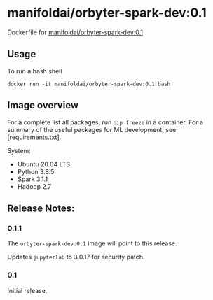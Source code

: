 # manifoldai/orbyter-spark-dev:0.1

Dockerfile for [manifoldai/orbyter-spark-dev:0.1](https://hub.docker.com/r/manifoldai/orbyter-spark-dev)

## Usage

To run a bash shell

`docker run -it manifoldai/orbyter-spark-dev:0.1 bash`

## Image overview

For a complete list all packages, run `pip freeze` in a container. For a summary of
the useful packages for ML development, see [requirements.txt].

System:

- Ubuntu 20.04 LTS
- Python 3.8.5
- Spark 3.1.1
- Hadoop 2.7

## Release Notes:

### 0.1.1

The `orbyter-spark-dev:0.1` image will point to this release.

Updates `jupyterlab` to 3.0.17 for security patch.

### 0.1

Initial release.
